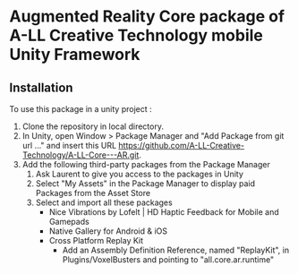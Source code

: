# Augmented Reality Core package of A-LL Creative Technology mobile Unity Framework

## Installation

To use this package in a unity project :

1. Clone the repository in local directory.
2. In Unity, open Window > Package Manager and "Add Package from git url ..." and insert this URL https://github.com/A-LL-Creative-Technology/A-LL-Core---AR.git.
3. Add the following third-party packages from the Package Manager
    1. Ask Laurent to give you access to the packages in Unity
    2. Select "My Assets" in the Package Manager to display paid Packages from the Asset Store
    3. Select and import all these packages
        - Nice Vibrations by Lofelt | HD Haptic Feedback for Mobile and Gamepads
        - Native Gallery for Android & iOS
        - Cross Platform Replay Kit
            - Add an Assembly Definition Reference, named "ReplayKit", in Plugins/VoxelBusters and pointing to "all.core.ar.runtime"
